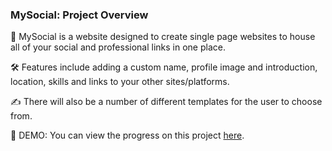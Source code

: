### MySocial: Project Overview

📝 MySocial is a website designed to create single page websites to house all of your social and professional links in one place.

🛠 Features include adding a custom name, profile image and introduction, location, skills and links to your other sites/platforms.

✍️ There will also be a number of different templates for the user to choose from.

👀 DEMO: You can view the progress on this project [here](https://web-dev-dan.github.io/MySocial-App/).

